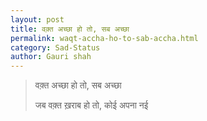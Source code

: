 ```yaml
---
layout: post
title: वक़्त अच्छा हो तो, सब अच्छा
permalink: waqt-accha-ho-to-sab-accha.html
category: Sad-Status
author: Gauri shah
---
```

> वक़्त अच्छा हो तो, सब अच्छा
> 
> जब वक़्त ख़राब हो तो, कोई अपना नई 
